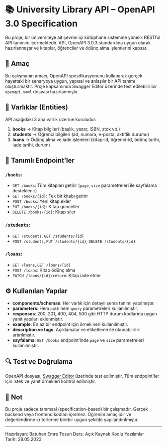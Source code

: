 # 📚 University Library API – OpenAPI 3.0 Specification

Bu proje, bir üniversiteye ait çevrim içi kütüphane sistemine yönelik RESTful API tanımını içermektedir. API, OpenAPI 3.0.3 standardına uygun olarak hazırlanmıştır ve kitaplar, öğrenciler ve ödünç alma işlemlerini kapsar.

## 🎯 Amaç

Bu çalışmanın amacı, OpenAPI spesifikasyonunu kullanarak gerçek hayattaki bir senaryoya uygun, yapısal ve anlaşılır bir API tanımı oluşturmaktır. Proje kapsamında Swagger Editor üzerinde test edilebilir bir `openapi.yaml` dosyası hazırlanmıştır.

## 🧱 Varlıklar (Entities)

API aşağıdaki 3 ana varlık üzerine kuruludur:

1. **books** → Kitap bilgileri (başlık, yazar, ISBN, stok vb.)
2. **students** → Öğrenci bilgileri (ad, numara, e-posta, aktiflik durumu)
3. **loans** → Ödünç alma ve iade işlemleri (kitap-id, öğrenci-id, ödünç tarihi, iade tarihi, durum)

## 🔄 Tanımlı Endpoint’ler

### `/books`:
- `GET /books`: Tüm kitapları getirir (`page`, `size` parametreleri ile sayfalama desteklenir)
- `GET /books/{id}`: Tek bir kitabı getirir
- `POST /books`: Yeni kitap ekler
- `PUT /books/{id}`: Kitap günceller
- `DELETE /books/{id}`: Kitap siler

### `/students`:
- `GET /students`, `GET /students/{id}`
- `POST /students`, `PUT /students/{id}`, `DELETE /students/{id}`

### `/loans`:
- `GET /loans`, `GET /loans/{id}`
- `POST /loans`: Kitap ödünç alma
- `PATCH /loans/{id}/return`: Kitap iade etme

## ⚙️ Kullanılan Yapılar

- **components/schemas**: Her varlık için detaylı şema tanımı yapılmıştır.
- **parameters**: Hem `path` hem `query` parametreleri kullanılmıştır.
- **responses**: 200, 201, 400, 404, 500 gibi HTTP durum kodlarına uygun yanıt yapıları eklenmiştir.
- **example**: En az bir endpoint için örnek veri kullanılmıştır.
- **description ve tags**: Açıklamalar ve etiketleme ile okunabilirlik artırılmıştır.
- **sayfalama**: `GET /books` endpoint'inde `page` ve `size` parametreleri kullanılmıştır.

## 🔍 Test ve Doğrulama

OpenAPI dosyası, [Swagger Editor](https://editor.swagger.io) üzerinde test edilmiştir. Tüm endpoint'ler için istek ve yanıt örnekleri kontrol edilmiştir.


## 📌 Not

Bu proje sadece tanımsal (specification-based) bir çalışmadır. Gerçek backend veya frontend kodları içermez. Öğrenim amaçlıdır ve değerlendirme kriterlerine birebir uygun şekilde yapılandırılmıştır.

---

Hazırlayan: Batuhan Emre Tosun 
Ders: Açık Kaynak Kodlu Yazılımlar  
Tarih: 28.05.2023
